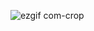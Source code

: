 ![ezgif com-crop](https://github.com/nafeesadil/tindog/assets/17587304/2f90649f-7d16-482c-bd4c-25c849460793)


